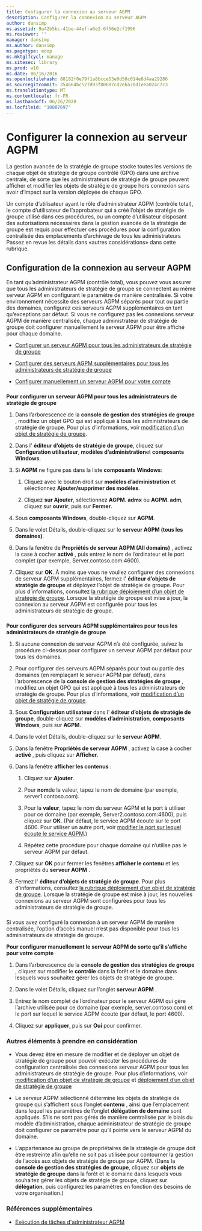 ```yaml
---
title: Configurer la connexion au serveur AGPM
description: Configurer la connexion au serveur AGPM
author: dansimp
ms.assetid: 9a42b5bc-41be-44ef-a6e2-6f56e2cf1996
ms.reviewer: ''
manager: dansimp
ms.author: dansimp
ms.pagetype: mdop
ms.mktglfcycl: manage
ms.sitesec: library
ms.prod: w10
ms.date: 06/16/2016
ms.openlocfilehash: 88182f0e79f1a8bcce53e0d50c014e8d4aa29286
ms.sourcegitcommit: 354664bc527d93f80687cd2eba70d1eea024c7c3
ms.translationtype: MT
ms.contentlocale: fr-FR
ms.lasthandoff: 06/26/2020
ms.locfileid: "10807697"
---
```

# Configurer la connexion au serveur AGPM


La gestion avancée de la stratégie de groupe stocke toutes les versions de chaque objet de stratégie de groupe contrôlé (GPO) dans une archive centrale, de sorte que les administrateurs de stratégie de groupe peuvent afficher et modifier les objets de stratégie de groupe hors connexion sans avoir d’impact sur la version déployée de chaque GPO.

Un compte d’utilisateur ayant le rôle d’administrateur AGPM (contrôle total), le compte d’utilisateur de l’approbateur qui a créé l’objet de stratégie de groupe utilisé dans ces procédures, ou un compte d’utilisateur disposant des autorisations nécessaires dans la gestion avancée de la stratégie de groupe est requis pour effectuer ces procédures pour la configuration centralisée des emplacements d’archivage de tous les administrateurs Passez en revue les détails dans «autres considérations» dans cette rubrique.

## Configuration de la connexion au serveur AGPM


En tant qu’administrateur AGPM (contrôle total), vous pouvez vous assurer que tous les administrateurs de stratégie de groupe se connectent au même serveur AGPM en configurant le paramètre de manière centralisée. Si votre environnement nécessite des serveurs AGPM séparés pour tout ou partie des domaines, configurez ces serveurs AGPM supplémentaires en tant qu’exceptions par défaut. Si vous ne configurez pas les connexions serveur AGPM de manière centralisée, chaque administrateur de stratégie de groupe doit configurer manuellement le serveur AGPM pour être affiché pour chaque domaine.

-   [Configurer un serveur AGPM pour tous les administrateurs de stratégie de groupe](#bkmk-defaultarchiveloc)

-   [Configurer des serveurs AGPM supplémentaires pour tous les administrateurs de stratégie de groupe](#bkmk-additionalarchiveloc)

-   [Configurer manuellement un serveur AGPM pour votre compte](#bkmk-manuallyconfigurearchiveloc)

### <a href="" id="bkmk-defaultarchiveloc"></a>

**Pour configurer un serveur AGPM pour tous les administrateurs de stratégie de groupe**

1.  Dans l’arborescence de la **console de gestion des stratégies de groupe** , modifiez un objet GPO qui est appliqué à tous les administrateurs de stratégie de groupe. Pour plus d’informations, voir [modification d’un objet de stratégie de groupe](editing-a-gpo.md).

2.  Dans l' **éditeur d’objets de stratégie de groupe**, cliquez sur **Configuration utilisateur**, **modèles d’administration**et **composants Windows**.

3.  Si **AGPM** ne figure pas dans la liste **composants Windows**:

    1.  Cliquez avec le bouton droit sur **modèles d’administration** et sélectionnez **Ajouter/supprimer des modèles**.

    2.  Cliquez **sur Ajouter**, sélectionnez **AGPM. admx** ou **AGPM. adm**, cliquez sur **ouvrir**, puis sur **Fermer**.

4.  Sous **composants Windows**, double-cliquez sur **AGPM**.

5.  Dans le volet Détails, double-cliquez sur le **serveur AGPM (tous les domaines)**.

6.  Dans la fenêtre de **Propriétés de serveur AGPM (All domains)** , activez la case à cocher **activé** , puis entrez le nom de l’ordinateur et le port complet (par exemple, Server.contoso.com:4600).

7.  Cliquez sur **OK**. À moins que vous ne vouliez configurer des connexions de serveur AGPM supplémentaires, fermez l' **éditeur d’objets de stratégie de groupe** et déployez l’objet de stratégie de groupe. Pour plus d’informations, consultez [la rubrique déploiement d’un objet de stratégie de groupe](deploy-a-gpo.md). Lorsque la stratégie de groupe est mise à jour, la connexion au serveur AGPM est configurée pour tous les administrateurs de stratégie de groupe.

### <a href="" id="bkmk-additionalarchiveloc"></a>

**Pour configurer des serveurs AGPM supplémentaires pour tous les administrateurs de stratégie de groupe**

1.  Si aucune connexion de serveur AGPM n’a été configurée, suivez la procédure ci-dessus pour configurer un serveur AGPM par défaut pour tous les domaines.

2.  Pour configurer des serveurs AGPM séparés pour tout ou partie des domaines (en remplaçant le serveur AGPM par défaut), dans l’arborescence de la **console de gestion des stratégies de groupe** , modifiez un objet GPO qui est appliqué à tous les administrateurs de stratégie de groupe. Pour plus d’informations, voir [modification d’un objet de stratégie de groupe](editing-a-gpo.md).

3.  Sous **Configuration utilisateur** dans l' **éditeur d’objets de stratégie de groupe**, double-cliquez sur **modèles d’administration**, **composants Windows**, puis sur **AGPM**.

4.  Dans le volet Détails, double-cliquez sur le **serveur AGPM**.

5.  Dans la fenêtre **Propriétés de serveur AGPM** , activez la case à cocher **activé** , puis cliquez sur **Afficher**.

6.  Dans la fenêtre **afficher les contenus** :

    1.  Cliquez sur **Ajouter**.

    2.  Pour **nom**de la valeur, tapez le nom de domaine (par exemple, server1.contoso.com).

    3.  Pour la **valeur**, tapez le nom du serveur AGPM et le port à utiliser pour ce domaine (par exemple, Server2.contoso.com:4600), puis cliquez sur **OK**. (Par défaut, le service AGPM écoute sur le port 4600. Pour utiliser un autre port, voir [modifier le port sur lequel écoute le service AGPM](modify-the-port-on-which-the-agpm-service-listens.md).)

    4.  Répétez cette procédure pour chaque domaine qui n’utilise pas le serveur AGPM par défaut.

7.  Cliquez sur **OK** pour fermer les fenêtres **afficher le contenu** et les propriétés du **serveur AGPM** .

8.  Fermez l' **éditeur d’objets de stratégie de groupe**. Pour plus d’informations, consultez [la rubrique déploiement d’un objet de stratégie de groupe](deploy-a-gpo.md). Lorsque la stratégie de groupe est mise à jour, les nouvelles connexions au serveur AGPM sont configurées pour tous les administrateurs de stratégie de groupe.

### <a href="" id="bkmk-manuallyconfigurearchiveloc"></a>

Si vous avez configuré la connexion à un serveur AGPM de manière centralisée, l’option d’accès manuel n’est pas disponible pour tous les administrateurs de stratégie de groupe.

**Pour configurer manuellement le serveur AGPM de sorte qu’il s’affiche pour votre compte**

1.  Dans l’arborescence de la **console de gestion des stratégies de groupe** , cliquez sur modifier le **contrôle** dans la forêt et le domaine dans lesquels vous souhaitez gérer les objets de stratégie de groupe.

2.  Dans le volet Détails, cliquez sur l’onglet **serveur AGPM** .

3.  Entrez le nom complet de l’ordinateur pour le serveur AGPM qui gère l’archive utilisée pour ce domaine (par exemple, server.contoso.com) et le port sur lequel le service AGPM écoute (par défaut, le port 4600).

4.  Cliquez sur **appliquer**, puis sur **Oui** pour confirmer.

### Autres éléments à prendre en considération

-   Vous devez être en mesure de modifier et de déployer un objet de stratégie de groupe pour pouvoir exécuter les procédures de configuration centralisée des connexions serveur AGPM pour tous les administrateurs de stratégie de groupe. Pour plus d’informations, voir [modification d’un objet de stratégie de groupe](editing-a-gpo.md) et [déploiement d’un objet de stratégie de groupe](deploy-a-gpo.md)

-   Le serveur AGPM sélectionné détermine les objets de stratégie de groupe qui s’affichent sous l’onglet **contenu** , ainsi que l’emplacement dans lequel les paramètres de l’onglet **délégation de domaine** sont appliqués. S’ils ne sont pas gérés de manière centralisée par le biais du modèle d’administration, chaque administrateur de stratégie de groupe doit configurer ce paramètre pour qu’il pointe vers le serveur AGPM du domaine.

-   L’appartenance au groupe de propriétaires de la stratégie de groupe doit être restreinte afin qu’elle ne soit pas utilisée pour contourner la gestion de l’accès aux objets de stratégie de groupe par AGPM. (Dans la **console de gestion des stratégies de groupe**, cliquez sur **objets de stratégie de groupe** dans la forêt et le domaine dans lesquels vous souhaitez gérer les objets de stratégie de groupe, cliquez sur **délégation**, puis configurez les paramètres en fonction des besoins de votre organisation.)

### Références supplémentaires

-   [Exécution de tâches d'administrateur AGPM](performing-agpm-administrator-tasks.md)

 

 





